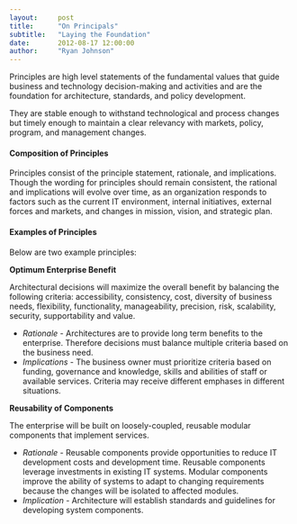 ```yaml
---
layout:     post
title:      "On Principals"
subtitle:   "Laying the Foundation"
date:       2012-08-17 12:00:00
author:     "Ryan Johnson"
---
```


Principles are high level statements of the fundamental values that guide business and technology decision-making and activities and are the foundation for architecture, standards, and policy development.

They are stable enough to withstand technological and process changes but timely enough to maintain a clear relevancy with markets, policy, program, and management changes.

#### Composition of Principles

Principles consist of the principle statement, rationale, and implications. Though the wording for principles should remain consistent, the rational and implications will evolve over time, as an organization responds to factors such as the current IT environment, internal initiatives, external forces and markets, and changes in mission, vision, and strategic plan.

#### Examples of Principles

Below are two example principles:

<p><strong>Optimum Enterprise Benefit</strong>

<p>Architectural decisions will maximize the overall benefit by balancing the following criteria: accessibility, consistency, cost, diversity of business needs, flexibility, functionality, manageability, precision, risk, scalability, security, supportability and value.

<ul>
	<li><em>Rationale</em> - Architectures are to provide long term benefits to the enterprise. Therefore decisions must balance multiple criteria based on the business need.</li>
	<li><em>Implications</em> - The business owner must prioritize criteria based on funding, governance and knowledge, skills and abilities of staff or available services. Criteria may receive different emphases in different situations.</li>
</ul>

<p><strong>Reusability of Components</strong>

<p>The enterprise will be built on loosely-coupled, reusable modular components that implement services.

<ul>
	<li><em>Rationale</em> - Reusable components provide opportunities to reduce IT development costs and development time. Reusable components leverage investments in existing IT systems. Modular components improve the ability of systems to adapt to changing requirements because the changes will be isolated to affected modules.</li>
	<li><em>Implication</em> - Architecture will establish standards and guidelines for developing system components.</li>
</ul>
